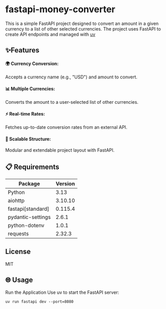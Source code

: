 # fastapi-money-converter

This is a simple FastAPI project designed to convert an amount in a given currency to a list of other selected currencies. The project uses FastAPI to create API endpoints and managed with [uv](https://github.com/astral-sh/uv)

<h2>✨Features</h2>
<div>
    <h4>🌍 Currency Conversion:</h4> Accepts a currency name (e.g., "USD") and amount to convert.
</div>
<div>
    <h4>📊 Multiple Currencies:</h4> Converts the amount to a user-selected list of other currencies.
</div>
<div>
    <h4>⚡ Real-time Rates:</h4> Fetches up-to-date conversion rates from an external API.
</div>
<div>
    <h4>🔧 Scalable Structure:</h4> Modular and extendable project layout with FastAPI.
</div>
<h2>📋 Requirements</h2>
<div>
    <table>
        <thead>
            <tr>
                <th>Package</th>
                <th>Version</th>
            </tr>
        </thead>
        <tbody>
            <tr>
                <td>Python</td>
                <td>3.13</td>
            </tr>
            <tr>
                <td>aiohttp</td>
                <td>3.10.10</td>
            </tr>
            <tr>
                <td>fastapi[standard]</td>
                <td>0.115.4</td>
            </tr>
            <tr>
                <td>pydantic-settings</td>
                <td>2.6.1</td>
            </tr>
            <tr>
                <td>python-dotenv</td>
                <td>1.0.1</td>
            </tr>
            <tr>
                <td>requests</td>
                <td>2.32.3</td>
            </tr>
        </tbody>
    </table>
</div>

## License

MIT

<h2>🌐 Usage</h2>
Run the Application
Use uv to start the FastAPI server:
<div>
<code>
uv run fastapi dev --port=8080
</code>
</div>